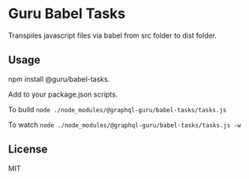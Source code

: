 # Guru Babel Tasks

Transpiles javascript files via babel from src folder to dist folder.

## Usage
npm install @guru/babel-tasks.  

Add to your package.json scripts.  

To build `node ./node_modules/@graphql-guru/babel-tasks/tasks.js`

To watch  `node ./node_modules/@graphql-guru/babel-tasks/tasks.js -w`  

## License
MIT

